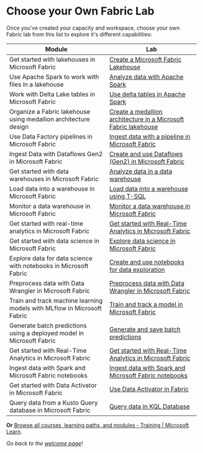 # Choose your Own Fabric Lab

Once you've created your capacity and workspace, choose your own Fabric lab from this list to explore it's different capabilities:

| Module | Lab |
| ------ | ------ |
| Get started with lakehouses in Microsoft Fabric | [Create a Microsoft Fabric Lakehouse](https://microsoftlearning.github.io/mslearn-fabric/Instructions/Labs/01-lakehouse.html?WT.mc_id=academic-114547-leestott) |
| Use Apache Spark to work with files in a lakehouse | [Analyze data with Apache Spark](https://microsoftlearning.github.io/mslearn-fabric/Instructions/Labs/02-analyze-spark.html?WT.mc_id=academic-114547-leestott) |
| Work with Delta Lake tables in Microsoft Fabric | [Use delta tables in Apache Spark](https://microsoftlearning.github.io/mslearn-fabric/Instructions/Labs/03-delta-lake.html?WT.mc_id=academic-114547-leestott) |
| Organize a Fabric lakehouse using medallion architecture design | [Create a medallion architecture in a Microsoft Fabric lakehouse](https://microsoftlearning.github.io/mslearn-fabric/Instructions/Labs/03b-medallion-lakehouse.html?WT.mc_id=academic-114547-leestott) |
| Use Data Factory pipelines in Microsoft Fabric | [Ingest data with a pipeline in Microsoft Fabric](https://microsoftlearning.github.io/mslearn-fabric/Instructions/Labs/04-ingest-pipeline.html?WT.mc_id=academic-114547-leestott) |
| Ingest Data with Dataflows Gen2 in Microsoft Fabric | [Create and use Dataflows (Gen2) in Microsoft Fabric](https://microsoftlearning.github.io/mslearn-fabric/Instructions/Labs/05-dataflows-gen2.html?WT.mc_id=academic-114547-leestott) |
| Get started with data warehouses in Microsoft Fabric | [Analyze data in a data warehouse](https://microsoftlearning.github.io/mslearn-fabric/Instructions/Labs/06-data-warehouse.html?WT.mc_id=academic-114547-leestott) |
| Load data into a warehouse in Microsoft Fabric | [Load data into a warehouse using T-SQL](https://microsoftlearning.github.io/mslearn-fabric/Instructions/Labs/06a-data-warehouse-load.html?WT.mc_id=academic-114547-leestott) |
Monitor a data warehouse in Microsoft Fabric | [Monitor a data warehouse in Microsoft Fabric](https://microsoftlearning.github.io/mslearn-fabric/Instructions/Labs/06c-monitor-data-warehouse.html?WT.mc_id=academic-114547-leestott) |
| Get started with real-time analytics in Microsoft Fabric | [Get started with Real-Time Analytics in Microsoft Fabric](https://microsoftlearning.github.io/mslearn-fabric/Instructions/Labs/07-real-time-analytics.html?WT.mc_id=academic-114547-leestott) |
| Get started with data science in Microsoft Fabric | [Explore data science in Microsoft Fabric](https://microsoftlearning.github.io/mslearn-fabric/Instructions/Labs/08-data-science-get-started.html?WT.mc_id=academic-114547-leestott) |
| Explore data for data science with notebooks in Microsoft Fabric | [Create and use notebooks for data exploration](https://microsoftlearning.github.io/mslearn-fabric/Instructions/Labs/08a-data-science-explore-data.html?WT.mc_id=academic-114547-leestott) |
| Preprocess data with Data Wrangler in Microsoft Fabric | [Preprocess data with Data Wrangler in Microsoft Fabric](https://microsoftlearning.github.io/mslearn-fabric/Instructions/Labs/08b-data-science-preprocess-data-wrangler.html?WT.mc_id=academic-114547-leestott)|
| Train and track machine learning models with MLflow in Microsoft Fabric | [Train and track a model in Microsoft Fabric](https://microsoftlearning.github.io/mslearn-fabric/Instructions/Labs/08c-data-science-train.html?WT.mc_id=academic-114547-leestott) |
| Generate batch predictions using a deployed model in Microsoft Fabric | [Generate and save batch predictions](https://microsoftlearning.github.io/mslearn-fabric/Instructions/Labs/08d-data-science-batch.html?WT.mc_id=academic-114547-leestott) |
| Get started with Real-Time Analytics in Microsoft Fabric | [Get started with Real-Time Analytics in Microsoft Fabric](https://microsoftlearning.github.io/mslearn-fabric/Instructions/Labs/09-real-time-analytics-eventstream.html?WT.mc_id=academic-114547-leestott) |
| Ingest data with Spark and Microsoft Fabric notebooks | [Ingest data with Spark and Microsoft Fabric notebooks](https://microsoftlearning.github.io/mslearn-fabric/Instructions/Labs/10-ingest-notebooks.html?WT.mc_id=academic-114547-leestott) |
| Get started with Data Activator in Microsoft Fabric | [Use Data Activator in Fabric](https://microsoftlearning.github.io/mslearn-fabric/Instructions/Labs/11-data-activator.html?WT.mc_id=academic-114547-leestott) |
| Query data from a Kusto Query database in Microsoft Fabric | [Query data in KQL Database](https://microsoftlearning.github.io/mslearn-fabric/Instructions/Labs/12-query-data-in-kql-database.html?WT.mc_id=academic-114547-leestott) |

**Or** [Browse all courses, learning paths, and modules - Training | Microsoft Learn](https://learn.microsoft.com/training/browse/?terms=Fabric&resource_type=learning%20path&WT.mc_id=academic-114547-leestott).

*Go back to the [welcome page](../README.md?WT.mc_id=academic-114547-leestott)!*
